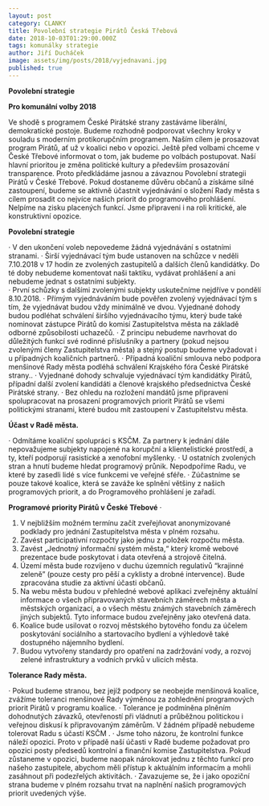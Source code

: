 ```yaml
---
layout: post
category: CLANKY
title: Povolební strategie Pirátů Česká Třebová
date: 2018-10-03T01:29:00.000Z
tags: komunálky strategie
author: Jiří Ducháček
image: assets/img/posts/2018/vyjednavani.jpg
published: true
---
```

**Povolební strategie**

**Pro komunální volby 2018**

Ve shodě s programem České Pirátské strany zastáváme liberální, demokratické postoje. Budeme rozhodně podporovat všechny kroky v souladu s moderním protikorupčním programem. Naším cílem je prosazovat program Pirátů, ať už v koalici nebo v opozici.
Ještě před volbami chceme v České Třebové informovat o tom, jak budeme po volbách postupovat. Naší hlavní prioritou je změna politické kultury a především prosazování transparence. Proto předkládáme jasnou a závaznou Povolební strategii Pirátů v České Třebové.
Pokud dostaneme důvěru občanů a získáme silné zastoupení, budeme se aktivně účastnit vyjednávání o složení Rady města s cílem prosadit co nejvíce našich priorit do programového prohlášení. Nelpíme na zisku placených funkcí. Jsme připraveni i na roli kritické, ale konstruktivní opozice.


**Povolební strategie**

·  V den ukončení voleb nepovedeme žádná vyjednávání s ostatními stranami.
·  Širší vyjednávací tým bude ustanoven na schůzce v neděli 7.10.2018 v 17 hodin ze  zvolených zastupitelů a dalších členů kandidátky. Do té doby nebudeme komentovat naši taktiku, vydávat prohlášení a ani nebudeme jednat s ostatními subjekty.  
· První schůzky s dalšími zvolenými subjekty uskutečníme nejdříve v pondělí 8.10.2018.
·  Přímým vyjednáváním bude pověřen zvolený vyjednávací tým  s tím, že vyjednávat budou vždy minimálně ve dvou. Vyjednané dohody budou podléhat schválení širšího vyjednávacího týmu, který bude také nominovat zástupce Pirátů do   komisí Zastupitelstva města na základě odborné způsobilosti uchazečů.
·   Z principu nebudeme navrhovat do důležitých funkcí své rodinné příslušníky a partnery (pokud nejsou zvolenými členy Zastupitelstva města) a stejný postup budeme vyžadovat i u případných koaličních partnerů.
·   Případná koaliční smlouva nebo podpora menšinové Rady města podléhá schválení Krajského fóra České Pirátské strany..
·   Vyjednané dohody schvaluje vyjednávací tým kandidátky Pirátů, případní další zvolení kandidáti a členové krajského předsednictva České Pirátské strany.
·   Bez ohledu na rozložení mandátů jsme připraveni spolupracovat na prosazení programových priorit Pirátů se všemi politickými stranami, které budou mít zastoupení v Zastupitelstvu města.







**Účast v Radě města.**

·   Odmítáme koaliční spolupráci s KSČM. Za partnery k jednání dále nepovažujeme subjekty napojené na korupční a klientelistické prostředí, a ty, kteří podporují rasistické a xenofobní myšlenky.
·   U ostatních zvolených stran a hnutí budeme hledat programový průnik. Nepodpoříme Radu, ve které by zasedli lidé s více funkcemi ve veřejné sféře. ·   Zúčastníme se pouze takové koalice, která se zaváže ke splnění většiny z našich programových priorit, a do Programového prohlášení je zařadí.

**Programové priority Pirátů v České Třebové**
·          
1) V nejbližším možném termínu začít zveřejňovat anonymizované podklady pro jednání Zastupitelstva města v plném rozsahu.
2)  Zavést participativní rozpočty jako jednu z položek rozpočtu města.
3) Zavést „Jednotný informační systém města,“ který kromě webové prezentace bude poskytovat i data otevřená a strojově čitelná.
4) Území města bude rozvíjeno v duchu územních regulativů “krajinné zeleně” (pouze cesty pro pěší a cyklisty a drobné intervence). Bude zpracována studie za aktivní účasti občanů.
5) Na webu města budou v přehledné webové aplikaci zveřejněny aktuální informace o všech připravovaných stavebních záměrech města a městských organizací, a o všech městu známých stavebních záměrech jiných subjektů. Tyto informace budou zveřejněny jako otevřená data.
6) Koalice bude usilovat o rozvoj městského bytového fondu za účelem poskytování sociálního a startovacího bydlení a výhledově také dostupného nájemního bydlení.
7) Budou vytvořeny standardy pro opatření na zadržování vody, a rozvoj zelené infrastruktury a vodních prvků v ulicích města.

**Tolerance Rady města.**

·   Pokud budeme stranou, bez jejíž podpory se neobejde menšinová koalice, zvážíme toleranci menšinové Rady výměnou za zohlednění programových priorit Pirátů v programu koalice.
·   Tolerance je podmíněna plněním dohodnutých závazků, otevřeností při vládnutí a průběžnou politickou i veřejnou diskusí k připravovaným záměrům. V žádném případě nebudeme tolerovat Radu s účastí KSČM .
·   Jsme toho názoru, že kontrolní funkce náleží opozici. Proto v případě naší účasti v Radě budeme požadovat pro opozici posty předsedů kontrolní a finanční komise Zastupitelstva. Pokud zůstaneme v opozici, budeme naopak nárokovat jednu z těchto funkcí pro našeho zastupitele, abychom měli přístup k aktuálním informacím a mohli zasáhnout při podezřelých aktivitách.
·   Zavazujeme se, že i jako opoziční strana budeme v plném rozsahu trvat na naplnění našich programových priorit uvedených výše.

